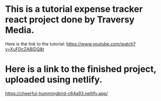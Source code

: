 # This is a tutorial expense tracker react project done by Traversy Media.
Here is the link to the tutorial: https://www.youtube.com/watch?v=XuFDcZABiDQ&t

# Here is a link to the finished project, uploaded using netlify.
https://cheerful-hummingbird-c64a93.netlify.app/
